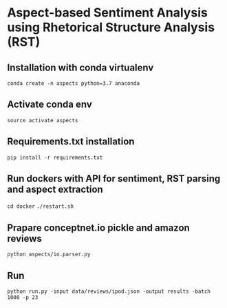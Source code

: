 # Aspect-based Sentiment Analysis using Rhetorical Structure Analysis (RST) 

## Installation with conda virtualenv

`conda create -n aspects python=3.7 anaconda`

## Activate conda env

`source activate aspects`

## Requirements.txt installation

`pip install -r requirements.txt`

## Run dockers with API for sentiment, RST parsing and aspect extraction

`cd docker`
`./restart.sh`

## Prapare conceptnet.io pickle and amazon reviews
`python aspects/io.parser.py`

## Run
`python run.py -input data/reviews/ipod.json -output results -batch 1000 -p 23`
